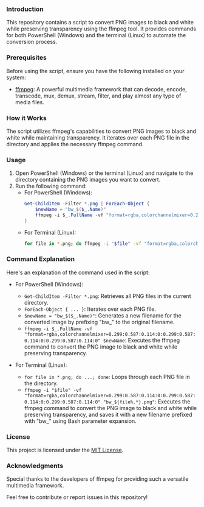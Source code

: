 ### Introduction
This repository contains a script to convert PNG images to black and white while preserving transparency using the ffmpeg tool. It provides commands for both PowerShell (Windows) and the terminal (Linux) to automate the conversion process.

### Prerequisites
Before using the script, ensure you have the following installed on your system:
- [ffmpeg](https://ffmpeg.org/): A powerful multimedia framework that can decode, encode, transcode, mux, demux, stream, filter, and play almost any type of media files.

### How it Works
The script utilizes ffmpeg's capabilities to convert PNG images to black and white while maintaining transparency. It iterates over each PNG file in the directory and applies the necessary ffmpeg command.

### Usage
1. Open PowerShell (Windows) or the terminal (Linux) and navigate to the directory containing the PNG images you want to convert.
2. Run the following command:
   - For PowerShell (Windows):
     ```powershell
     Get-ChildItem -Filter *.png | ForEach-Object {
         $newName = "bw_$($_.Name)"
         ffmpeg -i $_.FullName -vf "format=rgba,colorchannelmixer=0.299:0.587:0.114:0:0.299:0.587:0.114:0:0.299:0.587:0.114:0" $newName
     }
     ```
   - For Terminal (Linux):
     ```bash
     for file in *.png; do ffmpeg -i "$file" -vf "format=rgba,colorchannelmixer=0.299:0.587:0.114:0:0.299:0.587:0.114:0:0.299:0.587:0.114:0" "bw_${file%.*}.png"; done
     ```

### Command Explanation
Here's an explanation of the command used in the script:

- For PowerShell (Windows):
  - `Get-ChildItem -Filter *.png`: Retrieves all PNG files in the current directory.
  - `ForEach-Object { ... }`: Iterates over each PNG file.
  - `$newName = "bw_$($_.Name)"`: Generates a new filename for the converted image by prefixing "bw_" to the original filename.
  - `ffmpeg -i $_.FullName -vf "format=rgba,colorchannelmixer=0.299:0.587:0.114:0:0.299:0.587:0.114:0:0.299:0.587:0.114:0" $newName`: Executes the ffmpeg command to convert the PNG image to black and white while preserving transparency.

- For Terminal (Linux):
  - `for file in *.png; do ...; done`: Loops through each PNG file in the directory.
  - `ffmpeg -i "$file" -vf "format=rgba,colorchannelmixer=0.299:0.587:0.114:0:0.299:0.587:0.114:0:0.299:0.587:0.114:0" "bw_${file%.*}.png"`: Executes the ffmpeg command to convert the PNG image to black and white while preserving transparency, and saves it with a new filename prefixed with "bw_" using Bash parameter expansion.

### License
This project is licensed under the [MIT License](LICENSE).

### Acknowledgments
Special thanks to the developers of ffmpeg for providing such a versatile multimedia framework.

Feel free to contribute or report issues in this repository!
